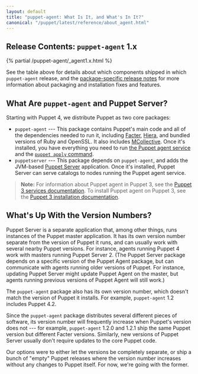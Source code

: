 ```yaml
---
layout: default
title: "puppet-agent: What Is It, and What's In It?"
canonical: "/puppet/latest/reference/about_agent.html"
---
```


[Facter]: /facter/latest/
[Hiera]: /hiera/latest/
[MCollective]: /mcollective/
[agent]: ./services_agent_unix.html
[apply]: ./services_apply.html
[Puppet Server]: /puppetserver/latest/
[release notes]: ./release_notes_agent.html

## Release Contents: `puppet-agent` 1.x

{% partial /puppet-agent/_agent1.x.html %}

See the table above for details about which components shipped in which `puppet-agent` release, and the [package-specific release notes][release notes] for more information about packaging and installation fixes and features.

## What Are `puppet-agent` and Puppet Server?

Starting with Puppet 4, we distribute Puppet as two core packages:

- `puppet-agent` --- This package contains Puppet's main code and all of the dependencies needed to run it, including [Facter][], [Hiera][], and bundled versions of Ruby and OpenSSL. It also includes [MCollective][]. Once it's installed, you have everything you need to run [the Puppet agent service][agent] and the [`puppet apply` command][apply].
- `puppetserver` --- This package depends on `puppet-agent`, and adds the JVM-based [Puppet Server][] application. Once it's installed, Puppet Server can serve catalogs to nodes running the Puppet agent service.

> **Note:** For information about Puppet agent in Puppet 3, see the [Puppet 3 services documentation](/puppet/3.8/reference/services_commands.html#puppet-agent). To install Puppet agent on Puppet 3, see the [Puppet 3 installation documentation](/puppet/3.8/reference/pre_install.html#next-install-puppet).

## What's Up With the Version Numbers?

Puppet Server is a separate application that, among other things, runs instances of the Puppet master application. It has its own version number separate from the version of Puppet it runs, and can usually work with several nearby Puppet versions. For instance, agents running Puppet 4 work with masters running Puppet Server 2. (The Puppet Server package depends on a specific version of the Puppet Agent package, but can communicate with agents running older versions of Puppet. For instance, updating Puppet Server might update Puppet Agent on the master, but agents running previous versions of Puppet Agent will still work.)

The `puppet-agent` package also has its own version number, which doesn't match the version of Puppet it installs. For example, `puppet-agent` 1.2 includes Puppet 4.2.

Since the `puppet-agent` package distributes several different pieces of software, its version number will frequently increase when Puppet's version does not --- for example, `puppet-agent` 1.2.0 and 1.2.1 ship the same Puppet version but different Facter versions. Similarly, new versions of Puppet Server usually don't require updates to the core Puppet code.

Our options were to either let the versions be completely separate, or ship a bunch of "empty" Puppet releases where the version number increases without any changes to Puppet itself. For now, we're going with the former.
